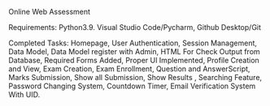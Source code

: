 Online Web Assessment

Requirements:
Python3.9.
Visual Studio Code/Pycharm,
Github Desktop/Git

Completed Tasks:
Homepage,
User Authentication,
Session Management,
Data Model,
Data Model register with Admin,
HTML For Check Output from Database,
Required Forms Added,
Proper UI Implemented,
Profile Creation and View,
Exam Creation,
Exam Enrollment,
Question and AnswerScript,
Marks Submission,
Show all Submission,
Show Results ,
Searching Feature,
Password Changing System,
Countdown Timer,
Email Verification System With UID.
